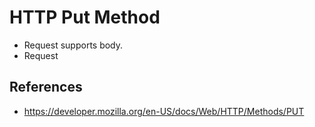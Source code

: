 # HTTP Put Method

- Request supports body.
- Request 

## References

- https://developer.mozilla.org/en-US/docs/Web/HTTP/Methods/PUT
